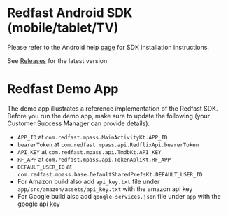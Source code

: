 # Redfast Android SDK (mobile/tablet/TV)

Please refer to the Android help [page](https://help.redfast.com/docs/android-sdk) for SDK installation instructions.

See [Releases](https://github.com/redfast/redfast-sdk-android/releases) for the latest version

# Redfast Demo App
The demo app illustrates a reference implementation of the Redfast SDK. Before you run the demo app, make sure to update the following (your Customer Success Manager can provide details).
- `APP_ID` at `com.redfast.mpass.MainActivityKt.APP_ID`
- `bearerToken` at `com.redfast.mpass.api.RedflixApi.bearerToken`
- `API_KEY` at `com.redfast.mpass.api.TmdbKt.API_KEY`
- `RF_APP` at `com.redfast.mpass.api.TokenApliKt.RF_APP`
- `DEFAULT_USER_ID` at `com.redfast.mpass.base.DefaultSharedPrefsKt.DEFAULT_USER_ID`
- For Amazon build also add `api_key.txt` file under `app/src/amazon/assets/api_key.txt` with the amazon api key
- For Google build also add `google-services.json` file under `app` with the google api key
